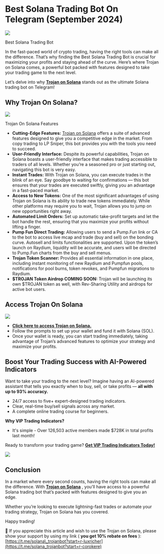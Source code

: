# Best Solana Trading Bot On Telegram (September 2024)

![](https://miro.medium.com/v2/1*_IDU9S6Q8zm1Zw4U0AUSdw.png)

Best Solana Trading Bot

In the fast-paced world of crypto trading, having the right tools can make all the difference. That’s why finding the Best Solana Trading Bot is crucial for maximizing your profits and staying ahead of the curve. Here’s where Trojan on Solana comes, a powerful bot packed with features designed to take your trading game to the next level.

Let’s delve into why
[**Trojan on Solana**](https://t.me/solana_trojanbot?start=r-corokere)
stands out as the ultimate Solana trading bot on Telegram!

## Why Trojan On Solana?

![](https://miro.medium.com/v2/1*xrc7gVM7_PYl4pS6pOkQUA.png)

Trojan On Solana Features

* **Cutting-Edge Features:**
  [Trojan on Solana](https://t.me/solana_trojanbot?start=r-corokere)
  offers a suite of advanced features designed to give you a competitive edge in the market. From copy trading to LP Sniper, this bot provides you with the tools you need to succeed.
* **User-Friendly Interface:**
  Despite its powerful capabilities, Trojan on Solana boasts a user-friendly interface that makes trading accessible to traders of all levels. Whether you’re a seasoned pro or just starting out, navigating this bot is very easy.
* **Instant Trades:**
  With Trojan on Solana, you can execute trades in the blink of an eye. Say goodbye to waiting for confirmations — this bot ensures that your trades are executed swiftly, giving you an advantage in a fast-paced market.
* **Access to New Tokens:**
  One of the most significant advantages of using Trojan on Solana is its ability to trade new tokens immediately. While other platforms may require you to wait, Trojan allows you to jump on new opportunities right away.
* **Automated Limit Orders:**
  Set up automatic take-profit targets and let the bot handle the rest, ensuring that you maximize your profits without lifting a finger.
* **Pump Fun Direct Trading:**
  Allowing users to send a Pump.Fun link or CA to the bot to access live mcap and trade (buy and sell) on the bonding curve. Autosell and limits functionalities are supported. Upon the token’s launch on Raydium, liquidity will be accurate, and users will be directed to Pump.Fun charts from the buy and sell menus.
* **Trojan Token Scanner:**
  Provides all essential information in one place, including instant monitoring of new Raydium and Pumpfun pools, notifications for pool burns, token revokes, and Pumpfun migrations to Raydium.
* **$TROJAN Token Airdrop COMING SOON:**
  Trojan will be launching its own $TROJAN token as well, with Rev-Sharing Utility and airdrops for active bot users.

## Access Trojan On Solana

![](https://miro.medium.com/v2/1*ULsBhjxGjJ-HfO5ygtuIMw.png)

* [**Click here to access Trojan on Solana.**](https://t.me/solana_trojanbot?start=r-corokere)
* Follow the prompts to set up your wallet and fund it with Solana (SOL).
* Once your wallet is ready, you can start trading immediately, taking advantage of Trojan’s advanced features to optimize your strategy and maximize your profits.

## Boost Your Trading Success with AI-Powered Indicators

Want to take your trading to the next level? Imagine having an AI-powered assistant that tells you exactly when to buy, sell, or take profits —
**all with up to 93% accuracy.**

* 24/7 access to five+ expert-designed trading indicators.
* Clear, real-time buy/sell signals across any market.
* A complete online trading course for beginners.

**Why VIP Trading Indicators?**

* It's simple - Over 126,503 active members made $728K in total profits last month!

Ready to transform your trading game?
[**Get VIP Trading Indicators Today!**](https://vipindicators.xyz)

![](https://vipindicators.xyz/4.png)

## Conclusion

In a market where every second counts, having the right tools can make all the difference. With
[**Trojan on Solana**](https://t.me/solana_trojanbot?start=r-corokere)
, you’ll have access to a powerful Solana trading bot that’s packed with features designed to give you an edge.

Whether you’re looking to execute lightning-fast trades or automate your trading strategy, Trojan on Solana has you covered.

Happy trading!

🙏 If you appreciate this article and wish to use the Trojan on Solana, please show your support by using my link (
**you get 10% rebate on fees**
):
[https://t.me/solana\_trojanbot?start=r-luxricher](https://t.me/solana_trojanbot?start=r-corokere)